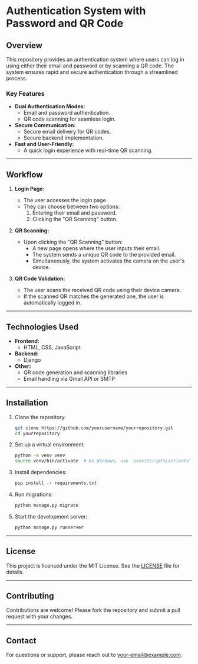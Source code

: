 # Authentication System with Password and QR Code

## Overview
This repository provides an authentication system where users can log in using either their email and password or by scanning a QR code. The system ensures rapid and secure authentication through a streamlined process.

### Key Features
- **Dual Authentication Modes:**
  - Email and password authentication.
  - QR code scanning for seamless login.
- **Secure Communication:**
  - Secure email delivery for QR codes.
  - Secure backend implementation.
- **Fast and User-Friendly:**
  - A quick login experience with real-time QR scanning.

---

## Workflow

1. **Login Page:**
   - The user accesses the login page.
   - They can choose between two options:
     1. Entering their email and password.
     2. Clicking the "QR Scanning" button.

2. **QR Scanning:**
   - Upon clicking the "QR Scanning" button:
     - A new page opens where the user inputs their email.
     - The system sends a unique QR code to the provided email.
     - Simultaneously, the system activates the camera on the user's device.

3. **QR Code Validation:**
   - The user scans the received QR code using their device camera.
   - If the scanned QR matches the generated one, the user is automatically logged in.

---

## Technologies Used

- **Frontend:**
  - HTML, CSS, JavaScript
- **Backend:**
  - Django
- **Other:**
  - QR code generation and scanning libraries
  - Email handling via Gmail API or SMTP

---

## Installation

1. Clone the repository:
   ```bash
   git clone https://github.com/yourusername/yourrepository.git
   cd yourrepository
   ```

2. Set up a virtual environment:
   ```bash
   python -m venv venv
   source venv/bin/activate  # On Windows, use `venv\Scripts\activate`
   ```

3. Install dependencies:
   ```bash
   pip install -r requirements.txt
   ```

4. Run migrations:
   ```bash
   python manage.py migrate
   ```

5. Start the development server:
   ```bash
   python manage.py runserver
   ```

---

## License

This project is licensed under the MIT License. See the [LICENSE](LICENSE) file for details.

---

## Contributing

Contributions are welcome! Please fork the repository and submit a pull request with your changes.

---

## Contact

For questions or support, please reach out to [your-email@example.com](mailto:your-email@example.com).

